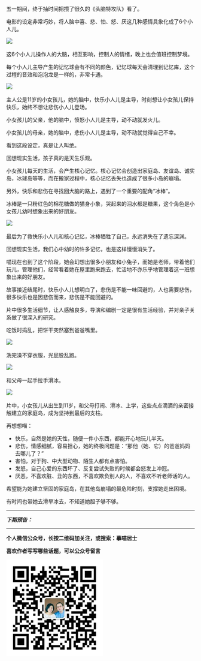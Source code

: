 五一期间，终于抽时间把攒了很久的《头脑特攻队》看了。

电影的设定非常巧妙，将人脑中喜、悲、怕、怒、厌这几种感情具象化成了6个小人儿。

![](http://upload-images.jianshu.io/upload_images/51001-8af150affdedbd30.jpg)

这6个小人儿操作人的大脑，相互影响，控制人的情绪，晚上也会值班控制梦境。

每个小人儿主导产生的记忆球会有不同的颜色，记忆球每天会清理到记忆库，这个过程的音效和泡泡龙是一样的，非常卡通。

![](http://upload-images.jianshu.io/upload_images/51001-e79908f1776bb3a2.jpg)

主人公是11岁的小女孩儿，她的脑中，快乐小人儿是主导，时刻想让小女孩儿保持快乐，始终不想让悲伤小人儿登场。

小女孩儿的父亲，他的脑中，愤怒小人儿是主导，动不动就发火儿。

小女孩儿的母亲，她的脑中，悲伤小人儿是主导，动不动就觉得自己不幸。

看到这段设定，真是让人叫绝。

回想现实生活，孩子真的是天生乐观。

小女孩儿每天的生活，会产生核心记忆。核心记忆会创造出家庭岛、友谊岛、诚实岛，冰球岛等等，而在搬家过程中，核心记忆丢失也造成了很多小岛的崩塌。

另外，快乐和悲伤在寻找回大脑的路上，遇到了一个重要的配角“冰棒”。

冰棒是一只粉红色的棉花糖做的猫身小象，哭起来的泪水都是糖果，这个角色是小女孩儿幼时想象出来的好朋友。

![](http://upload-images.jianshu.io/upload_images/51001-be8f75d2f8e2fa1f.jpg)

最后为了救快乐小人儿和核心记忆，冰棒牺牲了自己，永远消失在了遗忘深渊。

回想现实生活，我们心中幼时的许多记忆，也是这样慢慢消失了。

喵现在也到了这个阶段，她会幻想出很多小朋友和小兔子，而她是老师，带着他们玩儿，管理他们，经常看着她在屋里跑来跑去，忙活地不亦乐乎地管理着这一班想象出来的好朋友。

故事接近结尾时，快乐小人儿想明白了，悲伤是不能一味回避的，人也需要悲伤，很多快乐也是因悲伤而来，悲伤是不能回避的。

片中很多生活细节，让人感触良多，导演和编剧一定是很有生活经验，并对亲子关系做了很深入的研究。

吃饭时捣乱，把饼干突然塞到爸爸嘴里。

![](http://upload-images.jianshu.io/upload_images/51001-d47100b06a38d147.jpg)

洗完澡不穿衣服，光屁股乱跑。

![](http://upload-images.jianshu.io/upload_images/51001-507d6ac055b1e0d6.jpg)

和父母一起手拉手滑冰。

![](http://upload-images.jianshu.io/upload_images/51001-1d38aeed7791362a.jpg)

片中，小女孩儿从出生到11岁，和父母打闹、滑冰、上学，这些点点滴滴的亲密接触建立的家庭岛，成为坚持到最后的支柱。

再想想喵：

* 快乐，自然是她的天性，随便一件小东西，都能开心地玩儿半天。
* 悲伤，情感细腻，容易担心，她的终极问题是：“那他（她、它）的爸爸妈妈去哪儿了？”
* 害怕，对于狗、中大型动物、陌生人都有点害怕。
* 发怒，自己心爱的东西坏了、反复尝试失败的时候都会怒发上冲冠。
* 厌恶，不喜欢脏、丑的东西，不喜欢欺负别人的人，不喜欢不听老师话的人。

希望能为她建立坚固的家庭岛，在其他岛崩塌的最危险时刻，支撑她走出困境。

有时间也带她去滑旱冰去，不知道她胆子够不够。

***

***下期预告：***

***


**个人微信公众号，长按二维码加关注，或搜索：摹喵居士**

**喜欢作者写写哪些话题，可以公众号留言**

![](https://github.com/jiluofu/jiluofu.github.com/raw/master/momiaojushi/static/qrcode.jpg)